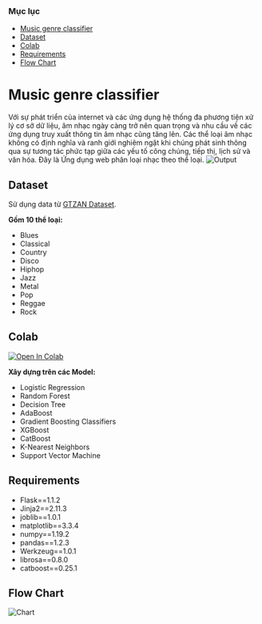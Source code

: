 ### Mục lục

- [Music genre classifier](#music-genre-classifier)
- [Dataset](#dataset) 
- [Colab](#colab)
- [Requirements](#requirements)
- [Flow Chart](#flow-chart)

# Music genre classifier
Với sự phát triển của internet và các ứng dụng hệ thống đa phương tiện xử lý cơ sở dữ liệu, âm nhạc ngày càng trở nên quan trọng và nhu cầu về các ứng dụng truy xuất thông tin âm nhạc cũng tăng lên. Các thể loại âm nhạc không có định nghĩa và ranh giới nghiêm ngặt khi chúng phát sinh thông qua sự tương tác phức tạp giữa các yếu tố công chúng, tiếp thị, lịch sử và văn hóa. Đây là Ứng dụng web phân loại nhạc theo thể loại.
![Output](https://user-images.githubusercontent.com/85569646/205334507-49611ac7-ee01-4b7f-9c3a-3ee16d7355ff.png)

## Dataset
Sử dụng data từ [GTZAN Dataset](https://www.kaggle.com/andradaolteanu/gtzan-dataset-music-genre-classification).

**Gồm 10 thể loại:**
- Blues
- Classical
- Country
- Disco
- Hiphop
- Jazz
- Metal
- Pop
- Reggae
- Rock

## Colab 
[![Open In Colab](https://colab.research.google.com/assets/colab-badge.svg)](https://colab.research.google.com/drive/1rx35N2HNWm3XklaOPIZr5k7oTkvqBD7C)

**Xây dựng trên các Model:**
- Logistic Regression
- Random Forest
- Decision Tree
- AdaBoost
- Gradient Boosting Classifiers
- XGBoost
- CatBoost
- K-Nearest Neighbors
- Support Vector Machine

## Requirements
- Flask==1.1.2
- Jinja2==2.11.3
- joblib==1.0.1
- matplotlib==3.3.4
- numpy==1.19.2
- pandas==1.2.3
- Werkzeug==1.0.1
- librosa==0.8.0
- catboost==0.25.1

## Flow Chart
![Chart](https://user-images.githubusercontent.com/85569646/205336327-200b662a-7126-43ed-8224-1fd3e84fee7d.png)
